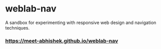 # weblab-nav
A sandbox for experimenting with responsive web design and navigation techniques.
### https://meet-abhishek.github.io/weblab-nav
